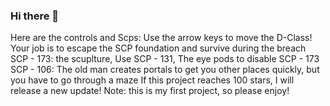### Hi there 👋
Here are the controls and Scps:
Use the arrow keys to move the D-Class! Your job is to escape the SCP foundation and survive during the breach
SCP - 173: the scuplture, Use SCP - 131, The eye pods to disable SCP - 173
SCP - 106: The old man creates portals to get you other places quickly, but you have to go through a maze
If this project reaches 100 stars, I will release a new update!
Note: this is my first project, so please enjoy!
<!--
**Pr1sonerA-18/Pr1sonerA-18** is a ✨ _special_ ✨ repository because its `README.md` (this file) appears on your GitHub profile.
